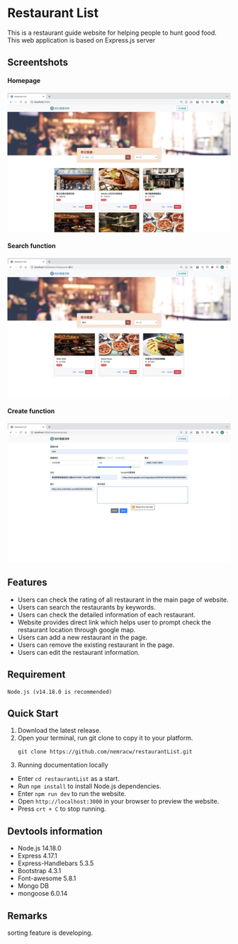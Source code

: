 # Restaurant List
This is a restaurant guide website for helping people to hunt good food. This web application is based on Express.js server

## Screentshots
#### Homepage
![Homepage](https://github.com/nemracw/restaurant_list_A6/blob/main/public/image/mainPageR2.png)

#### Search function
![Search](https://github.com/nemracw/restaurant_list_A6/blob/main/public/image/searchSuccessR2.png)

#### Create function
![Create](https://github.com/nemracw/restaurant_list_A6/blob/main/public/image/createPageR2.png)

## Features
* Users can check the rating of all restaurant in the main page of website.
* Users can search the restaurants by keywords.
* Users can check the detailed information of each restaurant.
* Website provides direct link which helps user to prompt check the restaurant location through google map.
* Users can add a new restaurant in the page.
* Users can remove the existing restaurant in the page.
* Users can edit the restaurant information.


	
## Requirement
 	Node.js (v14.18.0 is recommended)

## Quick Start
1. Download the latest release.
2. Open your terminal, run git clone to copy it to your platform.
	 ```
   git clone https://github.com/nemracw/restaurantList.git
   ```
3. Running documentation locally
* Enter `cd restaurantList` as a start.	
* Run `npm install` to install Node.js dependencies.
* Enter `npm run dev` to run the website.
* Open `http://localhost:3000` in your browser to preview the website.
* Press `crt + C` to stop running.

## Devtools information
* Node.js 14.18.0
* Express 4.17.1
* Express-Handlebars 5.3.5
* Bootstrap 4.3.1
* Font-awesome 5.8.1
* Mongo DB
* mongoose 6.0.14

## Remarks
 sorting feature is developing.